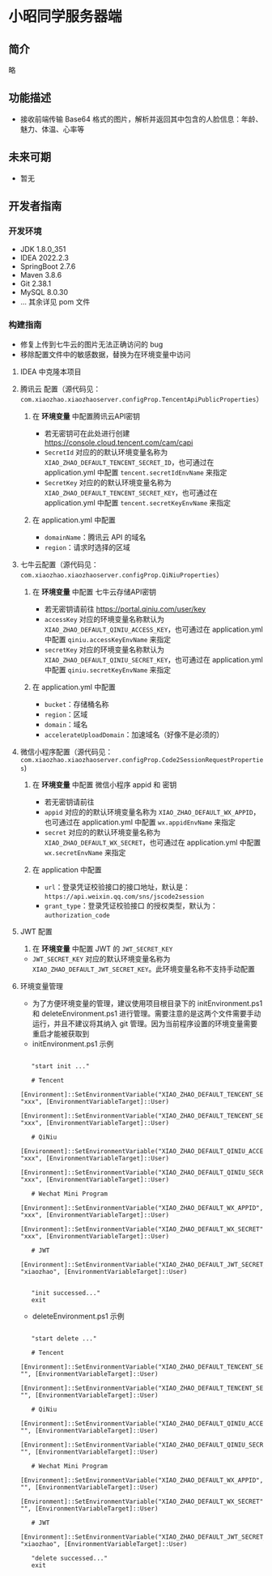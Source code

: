 # 小昭同学服务器端

## 简介

略

## 功能描述

- 接收前端传输 Base64 格式的图片，解析并返回其中包含的人脸信息：年龄、魅力、体温、心率等

## 未来可期

- 暂无

## 开发者指南

### 开发环境

- JDK 1.8.0_351
- IDEA 2022.2.3
- SpringBoot 2.7.6
- Maven 3.8.6
- Git 2.38.1
- MySQL 8.0.30
- ... 其余详见 pom 文件

### 构建指南

- 修复上传到七牛云的图片无法正确访问的 bug
- 移除配置文件中的敏感数据，替换为在环境变量中访问

1. IDEA 中克隆本项目
2. 腾讯云 配置（源代码见：`com.xiaozhao.xiaozhaoserver.configProp.TencentApiPublicProperties`）

    1. 在 **环境变量** 中配置腾讯云API密钥

        - 若无密钥可在此处进行创建 https://console.cloud.tencent.com/cam/capi
        - `SecretId` 对应的的默认环境变量名称为 `XIAO_ZHAO_DEFAULT_TENCENT_SECRET_ID`，也可通过在 application.yml
          中配置 `tencent.secretIdEnvName` 来指定
        - `SecretKey` 对应的的默认环境变量名称为 `XIAO_ZHAO_DEFAULT_TENCENT_SECRET_KEY`，也可通过在 application.yml
          中配置 `tencent.secretKeyEnvName` 来指定

    2. 在 application.yml 中配置
        - `domainName`：腾讯云 API 的域名
        - `region`：请求时选择的区域

3. 七牛云配置（源代码见：`com.xiaozhao.xiaozhaoserver.configProp.QiNiuProperties`）
    1. 在 **环境变量** 中配置 七牛云存储API密钥

        - 若无密钥请前往 https://portal.qiniu.com/user/key
        - `accessKey` 对应的环境变量名称默认为 `XIAO_ZHAO_DEFAULT_QINIU_ACCESS_KEY`，也可通过在 application.yml
          中配置 `qiniu.accessKeyEnvName` 来指定
        - `secretKey` 对应的环境变量名称默认为 `XIAO_ZHAO_DEFAULT_QINIU_SECRET_KEY`，也可通过在 application.yml
          中配置 `qiniu.secretKeyEnvName` 来指定

    2. 在 application.yml 中配置
        - `bucket`：存储桶名称
        - `region`：区域
        - `domain`：域名
        - `accelerateUploadDomain`：加速域名（好像不是必须的）

4. 微信小程序配置（源代码见：`com.xiaozhao.xiaozhaoserver.configProp.Code2SessionRequestProperties`)
    1. 在 **环境变量** 中配置 微信小程序 appid 和 密钥

        - 若无密钥请前往
        - `appid` 对应的的默认环境变量名称为 `XIAO_ZHAO_DEFAULT_WX_APPID`，也可通过在 application.yml
          中配置 `wx.appidEnvName` 来指定
        - `secret` 对应的的默认环境变量名称为 `XIAO_ZHAO_DEFAULT_WX_SECRET`，也可通过在 application.yml
          中配置 `wx.secretEnvName` 来指定

    2. 在 application 中配置

        - `url`：登录凭证校验接口的接口地址，默认是：`https://api.weixin.qq.com/sns/jscode2session`
        - `grant_type`：登录凭证校验接口 的授权类型，默认为：`authorization_code`

5. JWT 配置

    1. 在 **环境变量** 中配置 JWT 的 `JWT_SECRET_KEY`
   
    - `JWT_SECRET_KEY` 对应的默认环境变量名称为 `XIAO_ZHAO_DEFAULT_JWT_SECRET_KEY`。此环境变量名称不支持手动配置

6. 环境变量管理

    - 为了方便环境变量的管理，建议使用项目根目录下的 initEnvironment.ps1 和 deleteEnvironment.ps1 进行管理。需要注意的是这两个文件需要手动运行，并且不建议将其纳入 git 管理。因为当前程序设置的环境变量需要重启才能被获取到
    - initEnvironment.ps1 示例
   ```
      
      "start init ..."
      
      # Tencent
      [Environment]::SetEnvironmentVariable("XIAO_ZHAO_DEFAULT_TENCENT_SECRET_ID", "xxx", [EnvironmentVariableTarget]::User)
      [Environment]::SetEnvironmentVariable("XIAO_ZHAO_DEFAULT_TENCENT_SECRET_KEY", "xxx", [EnvironmentVariableTarget]::User)
      
      # QiNiu
      [Environment]::SetEnvironmentVariable("XIAO_ZHAO_DEFAULT_QINIU_ACCESS_KEY", "xxx", [EnvironmentVariableTarget]::User)
      [Environment]::SetEnvironmentVariable("XIAO_ZHAO_DEFAULT_QINIU_SECRET_KEY", "xxx", [EnvironmentVariableTarget]::User)
      
      # Wechat Mini Program
      [Environment]::SetEnvironmentVariable("XIAO_ZHAO_DEFAULT_WX_APPID", "xxx", [EnvironmentVariableTarget]::User)
      [Environment]::SetEnvironmentVariable("XIAO_ZHAO_DEFAULT_WX_SECRET", "xxx", [EnvironmentVariableTarget]::User)
   
      # JWT
      [Environment]::SetEnvironmentVariable("XIAO_ZHAO_DEFAULT_JWT_SECRET_KEY", "xiaozhao", [EnvironmentVariableTarget]::User)
   
   
      "init successed..."
      exit
   
   ```
    - deleteEnvironment.ps1 示例

   ```

      "start delete ..."

      # Tencent
      [Environment]::SetEnvironmentVariable("XIAO_ZHAO_DEFAULT_TENCENT_SECRET_ID", "", [EnvironmentVariableTarget]::User)
      [Environment]::SetEnvironmentVariable("XIAO_ZHAO_DEFAULT_TENCENT_SECRET_KEY", "", [EnvironmentVariableTarget]::User)
      
      # QiNiu
      [Environment]::SetEnvironmentVariable("XIAO_ZHAO_DEFAULT_QINIU_ACCESS_KEY", "", [EnvironmentVariableTarget]::User)
      [Environment]::SetEnvironmentVariable("XIAO_ZHAO_DEFAULT_QINIU_SECRET_KEY", "", [EnvironmentVariableTarget]::User)
      
      # Wechat Mini Program
      [Environment]::SetEnvironmentVariable("XIAO_ZHAO_DEFAULT_WX_APPID", "", [EnvironmentVariableTarget]::User)
      [Environment]::SetEnvironmentVariable("XIAO_ZHAO_DEFAULT_WX_SECRET", "", [EnvironmentVariableTarget]::User)

      # JWT
      [Environment]::SetEnvironmentVariable("XIAO_ZHAO_DEFAULT_JWT_SECRET_KEY", "xiaozhao", [EnvironmentVariableTarget]::User)
   
      "delete successed..."
      exit

   ```
